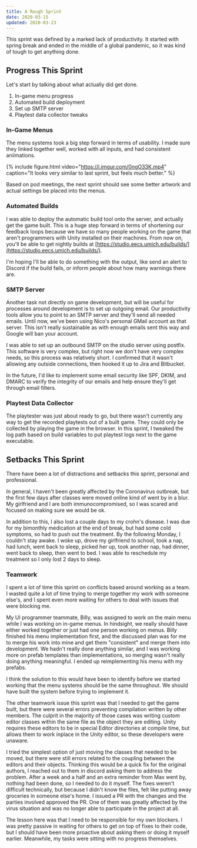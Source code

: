 ```yaml
---
title: A Rough Sprint
date: 2020-03-15
updated: 2020-03-23
---
```


This sprint was defined by a marked lack of productivity. It started with spring
break and ended in the middle of a global pandemic, so it was kind of tough to
get anything done.

## Progress This Sprint

Let's start by talking about what actually did get done.

1. In-game menu progress
2. Automated build deployment
3. Set up SMTP server
4. Playtest data collector tweaks

### In-Game Menus

The menu systems took a big step forward in terms of usability. I made sure they
linked together well, worked with all inputs, and had consistent aniimations.


{% include figure.html video="https://i.imgur.com/0ngO33K.mp4" caption="It looks
very similar to last sprint, but feels much better." %}

Based on pod meetings, the next sprint should see some better artwork and
actual settings be placed into the menus.

### Automated Builds

I was able to deploy the automatic build tool onto the server, and actually get
the game built. This is a huge step forward in terms of shortening our feedback
loops because we have so many people working on the game that aren't programmers
with Unity installed on their machines. From now on, you'll be able to get
nightly builds at [https://studio.eecs.umich.edu/builds/](https://studio.eecs.umich.edu/builds/).

I'm hoping I'll be able to do something with the output, like send an alert to
Discord if the build fails, or inform people about how many warnings there are.

### SMTP Server

Another task not directly on game development, but will be useful for processes
around development is to set up outgoing email. Our productivity tools allow you
to point to an SMTP server and they'll send all needed emails. Until now, we've
been using Nico's personal GMail account as that server. This isn't really
sustainable as with enough emails sent this way and Google will ban your account.

I was able to set up an outbound SMTP on the studio server using postfix. This
software is very complex, but right now we don't have very complex needs, so
this process was relatively short. I confirmed that it wasn't allowing any
outside connections, then hooked it up to Jira and Bitbucket.

In the future, I'd like to implement some email security like SPF, DKIM, and
DMARC to verify the integrity of our emails and help ensure they'll get through
email filters.

### Playtest Data Collector

The playtester was just about ready to go, but there wasn't currently any way to
get the recorded playtests out of a built game. They could only be collected by
playing the game in the browser. In this sprint, I tweaked the log path based on
build variables to put playtest logs next to the game executable.

## Setbacks This Sprint

There have been a lot of distractions and setbacks this sprint, personal and
professional.

In general, I haven't been greatly affected by the Coronavirus outbreak, but
the first few days after classes were moved online kind of went by in a blur. My
girlfriend and I are both immunocompromised, so I was scared and focused on
making sure we would be ok.

In addition to this, I also lost a couple days to my crohn's disease. I was
due for my bimonthly medication at the end of break, but had some cold symptoms,
so had to push out the treatment. By the following Monday, I couldn't stay
awake. I woke up, drove my girlfriend to school, took a nap, had lunch, went
back to sleep, picked her up, took another nap, had dinner, went back to sleep,
then went to bed. I was able to reschedule my treatment so I only lost 2 days to
sleep.

### Teamwork

I spent a lot of time this sprint on conflicts based around working as a team. I
wasted quite a lot of time trying to merge together my work with someone else's,
and I spent even more waiting for others to deal with issues that were blocking
me.

My UI programmer teammate, Billy, was assigned to work on the main menu while I
was working on in-game menus. In hindsight, we really should have either worked
together or just had one person working on menus. Billy finished his menu
implementation first, and the discussed plan was for me to merge his work into
mine and get them "consistent" and merge them into development. We hadn't really
done anything similar, and I was working more on prefab templates than
implementations, so merging wasn't really doing anything meaningful. I ended up
reimplementing his menu with my prefabs.

I think the solution to this would have been to identify before we started
working that the menu systems should be the same throughout. We should have
built the system before trying to implement it.

The other teamwork issue this sprint was that I needed to get the game built,
but there were several errors preventing compilation written by other
members. The culprit in the majority of those cases was writing custom editor
classes within the same file as the object they are editing. Unity requires
these editors to be in special Editor directories at compile time, but allows
them to work inplace in the Unity editor, so these developers were unaware.

I tried the simplest option of just moving the classes that needed to be moved,
but there were still errors related to the coupling between the editors and
their objects. Thinking this would be a quick fix for the original authors, I
reached out to them in discord asking them to address the problem. After a week
and a half and an extra reminder from Max went by, nothing had been done, so I
needed to do it myself. The fixes weren't difficult technically, but because I
didn't know the files, felt like putting away groceries in someone else's
home. I issued a PR with the changes and the parties involved approved the
PR. One of them was greatly affected by the virus situation and was no longer
able to participate in the project at all.

The lesson here was that I need to be responsible for my own blockers. I was
pretty passive in waiting for others to get on top of fixes to their code, but I
should have been more proactive about asking them or doing it myself
earlier. Meanwhile, my tasks were sitting with no progress themselves.
